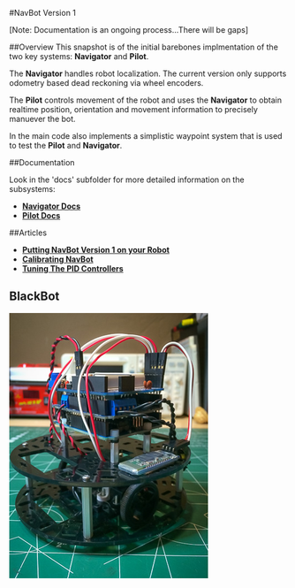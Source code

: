 #NavBot Version 1

[Note: Documentation is an ongoing process...There will be gaps]

##Overview
This snapshot is of the initial barebones implmentation of the two key systems: **Navigator** and **Pilot**.

The **Navigator** handles robot localization. The current version only supports odometry based dead reckoning via wheel encoders.

The **Pilot** controls movement of the robot and uses the **Navigator** to obtain realtime position, orientation and movement information to precisely manuever the bot.

In the main code also implements a simplistic waypoint system that is used to test the **Pilot** and **Navigator**. 

##Documentation

Look in the 'docs' subfolder for more detailed information on the subsystems:

  * [**Navigator Docs**](docs/Navigator.md)
  * [**Pilot Docs**](docs/Pilot.md)

##Articles
  * [**Putting NavBot Version 1 on your Robot**](http://solderspot.wordpress.com/2014/05/23/navbot-version-1)  
  * [**Calibrating NavBot**](http://solderspot.wordpress.com/2014/05/23/navbot-calibration)  
  * [**Tuning The PID Controllers**](http://solderspot.wordpress.com/2014/05/22/navbot-tuning-the-pid-controllers)  
  
## BlackBot

![image](BlackBot.jpg)
